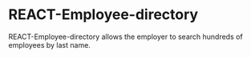 # REACT-Employee-directory

REACT-Employee-directory allows the employer to search hundreds of employees by last name.

